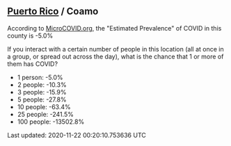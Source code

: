 
## [Puerto Rico](/united-states/puerto-rico) / Coamo

According to [MicroCOVID.org](http://microcovid.org),
the "Estimated Prevalence" of COVID in this county is -5.0%

If you interact with a certain number of people in this location
(all at once in a group, or spread out across the day), what is the chance that
1 or more of them has COVID?

- 1 person: -5.0%
- 2 people: -10.3%
- 3 people: -15.9%
- 5 people: -27.8%
- 10 people: -63.4%
- 25 people: -241.5%
- 100 people: -13502.8%

Last updated: 2020-11-22 00:20:10.753636 UTC
